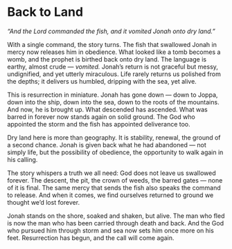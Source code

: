 # Back to Land

*“And the Lord commanded the fish, and it vomited Jonah onto dry land.”*

With a single command, the story turns. The fish that swallowed Jonah in mercy now releases him in obedience. What looked like a tomb becomes a womb, and the prophet is birthed back onto dry land. The language is earthy, almost crude — *vomited.* Jonah’s return is not graceful but messy, undignified, and yet utterly miraculous. Life rarely returns us polished from the depths; it delivers us humbled, dripping with the sea, yet alive.

This is resurrection in miniature. Jonah has gone down — down to Joppa, down into the ship, down into the sea, down to the roots of the mountains. And now, he is brought up. What descended has ascended. What was barred in forever now stands again on solid ground. The God who appointed the storm and the fish has appointed deliverance too.

Dry land here is more than geography. It is stability, renewal, the ground of a second chance. Jonah is given back what he had abandoned — not simply life, but the possibility of obedience, the opportunity to walk again in his calling.

The story whispers a truth we all need: God does not leave us swallowed forever. The descent, the pit, the crown of weeds, the barred gates — none of it is final. The same mercy that sends the fish also speaks the command to release. And when it comes, we find ourselves returned to ground we thought we’d lost forever.

Jonah stands on the shore, soaked and shaken, but alive. The man who fled is now the man who has been carried through death and back. And the God who pursued him through storm and sea now sets him once more on his feet. Resurrection has begun, and the call will come again.
